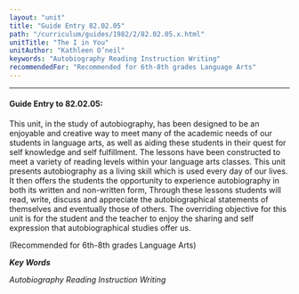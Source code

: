 ```yaml
---
layout: "unit"
title: "Guide Entry 82.02.05"
path: "/curriculum/guides/1982/2/82.02.05.x.html"
unitTitle: "The I in You"
unitAuthor: "Kathleen O’neil"
keywords: "Autobiography Reading Instruction Writing"
recommendedFor: "Recommended for 6th-8th grades Language Arts"
---
```

<body>
<hr/>
 <h4>
  Guide Entry to 82.02.05:
 </h4>
 This unit, in the study of autobiography, has been designed to be an enjoyable and creative way to meet many of the academic needs of our students in language arts, as well as aiding these students in their quest for self knowledge and self fulfillment.  The lessons have been constructed to meet a variety of reading levels within your language arts classes.  This unit presents autobiography as a living skill which is used every day of our lives.  It then offers the students the opportunity to experience autobiography in both its written and non-written form, Through these lessons students will read, write, discuss and appreciate the autobiographical statements of themselves and eventually those of others.  The overriding objective for this unit is for the student and the teacher to enjoy the sharing and self expression that autobiographical studies offer us.
 <p>
  (Recommended for 6th-8th grades Language Arts)
 </p>
<p>
  <b>
   <i>
    Key Words
   </i>
  </b>
  <br/>
 </p>
 <p>
  <i>
   Autobiography Reading Instruction Writing
  </i>
 </p>

</body>
